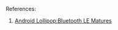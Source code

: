 
References:

1. [Android Lollipop:Bluetooth LE Matures](https://www.youtube.com/watch?v=qx55Sa8UZAQ)
